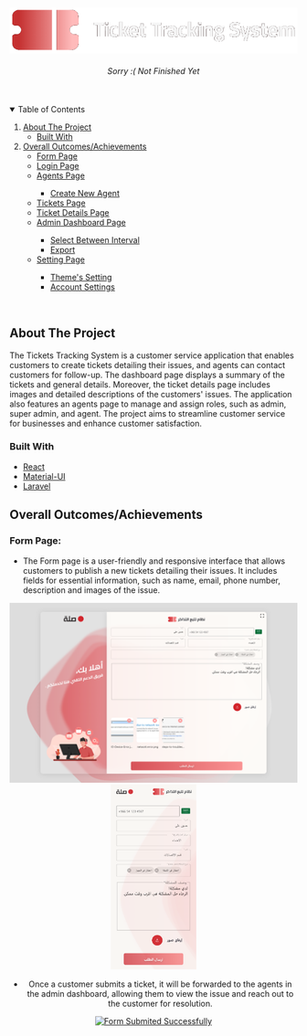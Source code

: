 <!-- PROJECT LOGO -->

<br />
<p align="center">
  <a href="">
    <img  src="./images/logo.png" alt="Logo">
  </a>
  <br />
    <h6 align="center">Sorry :( Not Finished Yet</h6>
</p>

<br />


 <!-- TABLE OF CONTENTS -->
<details open="open">
  <summary>Table of Contents</summary>
  <ol>
    <li>
      <a href="#about">About The Project</a>
        <ul>
            <li><a href="#tools">Built With</a></li>
         </ul>
    </li>
    <li>
      <a href="#overall_outcomes">Overall Outcomes/Achievements</a>
      <ul>
        <li><a href="#form">Form Page</a></li>
        <li><a href="#admin-login">Login Page</a></li>
        <li><a href="#agents">Agents Page</a></li>
        <ul>
            <li><a href="#create-new-agent">Create New Agent</a></li>
          </ul>
        <li><a href="#Tickets">Tickets Page</a></li>
        <li><a href="#Ticket-Details">Ticket Details Page</a></li>
        <li><a href="#dashboard">Admin Dashboard Page</a></li>
        <ul>
            <li><a href="#between-interval">Select Between Interval</a></li>
            <li><a href="#export">Export</a></li>
         </ul>
        <li><a href="#setting">Setting Page</a></li>
        <ul>
            <li><a href="#theme-setting">Theme's Setting</a></li>
            <li><a href="#account-setting">Account Settings</a></li>
         </ul>
      </ul>
    </li>
  </ol>
</details>

<br />

<!-- ABOUT THE PROJECT -->
<a name="about"/>

## About The Project

The Tickets Tracking System is a customer service application that enables customers to create tickets detailing their issues, and agents can contact customers for follow-up. The dashboard page displays a summary of the tickets and general details. Moreover, the ticket details page includes images and detailed descriptions of the customers' issues. The application also features an agents page to manage and assign roles, such as admin, super admin, and agent. The project aims to streamline customer service for businesses and enhance customer satisfaction.

<a name="tools"/>

### Built With

* [React](https://ar.reactjs.org)
* [Material-UI](https://material-ui.com)
* [Laravel](https://laravel.com/)

<a name="overall_outcomes"/>  

## Overall Outcomes/Achievements

<a name="form"/>  
  
### Form Page:

- The Form page is a user-friendly and responsive interface that allows customers to publish a new tickets detailing their issues. It includes fields for essential information, such as name, email, phone number, description and images of the issue.

<div align="center">
  <img src="./images/form.png" width="520px" alt="form">
  <img src="./images/form-phone.png" width="150px" alt="form">
</p>

- Once a customer submits a ticket, it will be forwarded to the agents in the admin dashboard, allowing them to view the issue and reach out to the customer for resolution.

<p align="center">
  <a href="https://postimg.cc/Z9Zh0vxd"><img width="211px" src="https://i.postimg.cc/43H4LzKB/submit-success.gif" alt="Form Submited Successfully"></a>
</p>
